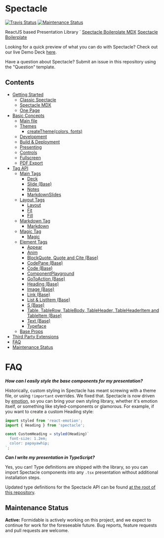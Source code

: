 # Spectacle

[![Travis Status][trav_img]][trav_site]
[![Maintenance Status][maintenance-image]](#maintenance-status)

ReactJS based Presentation Library
`
[Spectacle Boilerplate MDX](https://github.com/FormidableLabs/spectacle-boilerplate-mdx/)
[Spectacle Boilerplate](https://github.com/FormidableLabs/spectacle-boilerplate/)

Looking for a quick preview of what you can do with Spectacle? Check out our live Demo Deck [here](https://raw.githack.com/FormidableLabs/spectacle/master/one-page.html#/).

Have a question about Spectacle? Submit an issue in this repository using the "Question" template.

## Contents

- [Getting Started](#getting-started)
  - [Classic Spectacle](#classic-spectacle)
  - [Spectacle MDX](#spectacle-mdx)
  - [One Page](#one-page)
- [Basic Concepts](./docs/basic-concepts)
  - [Main file](./docs/basic-concepts#main-file)
  - [Themes](./docs/basic-concepts#themes)
    - [createTheme(colors, fonts)](./docs/basic-concepts#createthemecolors-fonts)
  - [Development](./docs/basic-concepts#development)
  - [Build & Deployment](./docs/basic-concepts#build--deployment)
  - [Presenting](./docs/basic-concepts#presenting)
  - [Controls](./docs/basic-concepts#controls)
  - [Fullscreen](./docs/basic-concepts#fullscreen)
  - [PDF Export](./docs/basic-concepts#pdf-export)
- [Tag API](./docs/tag-api)
  - [Main Tags](./docs/tag-api#main-tags)
    - [Deck](./docs/tag-api#deck)
    - [Slide (Base)](./docs/tag-api#slide-base)
    - [Notes](./docs/tag-api#notes)
    - [MarkdownSlides](./docs/tag-api#markdown-slides)
  - [Layout Tags](./docs/tag-api#layout-tags)
    - [Layout](./docs/tag-api#layout)
    - [Fit](./docs/tag-api#fit)
    - [Fill](./docs/tag-api#fill)
  - [Markdown Tag](./docs/tag-api#markdown-tag)
    - [Markdown](./docs/tag-api#markdown)
  - [Magic Tag](./docs/tag-api#magic-tag)
    - [Magic](./docs/tag-api#magic)
  - [Element Tags](./docs/tag-api#element-tags)
    - [Appear](./docs/tag-api#appear)
    - [Anim](./docs/tag-api#anim)
    - [BlockQuote, Quote and Cite (Base)](./docs/tag-api#blockquote-quote-and-cite-base)
    - [CodePane (Base)](./docs/tag-api#codepane-base)
    - [Code (Base)](./docs/tag-api#code-base)
    - [ComponentPlayground](./docs/tag-api#component-playground)
    - [GoToAction (Base)](./docs/tag-api#go-to-action)
    - [Heading (Base)](./docs/tag-api#heading-base)
    - [Image (Base)](./docs/tag-api#image-base)
    - [Link (Base)](./docs/tag-api#link-base)
    - [List & ListItem (Base)](./docs/tag-api#list--listitem-base)
    - [S (Base)](./docs/tag-api#s-base)
    - [Table, TableRow, TableBody, TableHeader, TableHeaderItem and TableItem (Base)](./docs/tag-api#table-tablerow-tableheaderitem-and-tableitem-base)
    - [Text (Base)](./docs/tag-api#text-base)
    - [Typeface](./docs/tag-api#typeface)
  - [Base Props](./docs/tag-api#base-props)
- [Third Party Extensions](./docs/extensions.md)
- [FAQ](#faq)
- [Maintenance Status](#maintenance-status)

<a name="faq"></a>

# FAQ

**_How can I easily style the base components for my presentation?_**

Historically, custom styling in Spectacle has meant screwing with a theme file, or using `!important` overrides. We fixed that. Spectacle is now driven by [emotion](https://github.com/emotion-js/emotion), so you can bring your own styling library, whether it's emotion itself, or something like styled-components or glamorous. For example, if you want to create a custom Heading style:

```javascript
import styled from 'react-emotion';
import { Heading } from 'spectacle';

const CustomHeading = styled(Heading)`
  font-size: 1.2em;
  color: papayawhip;
`;
```

<a name="tag-api"></a>

**_Can I write my presentation in TypeScript?_**

Yes, you can! Type definitions are shipped with the library, so you can import Spectacle components into any `.tsx` presentation without additional installation steps.

Updated type definitions for the Spectacle API can be found [at the root of this repository](./index.d.ts).

## Maintenance Status

**Active:** Formidable is actively working on this project, and we expect to continue for work for the foreseeable future. Bug reports, feature requests and pull requests are welcome.

[trav_img]: https://api.travis-ci.org/FormidableLabs/spectacle.svg
[trav_site]: https://travis-ci.org/FormidableLabs/spectacle
[maintenance-image]: https://img.shields.io/badge/maintenance-active-green.svg
